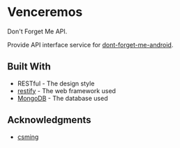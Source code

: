 # Venceremos

Don't Forget Me API.

Provide API interface service for [dont-forget-me-android](https://github.com/GGGanon/dont-forget-me-android).

## Built With

- RESTful - The design style
- [restify](http://restify.com/) - The web framework used
- [MongoDB](https://www.mongodb.com/) - The database used

## Acknowledgments

- [csming](https://csming1995.github.io/)